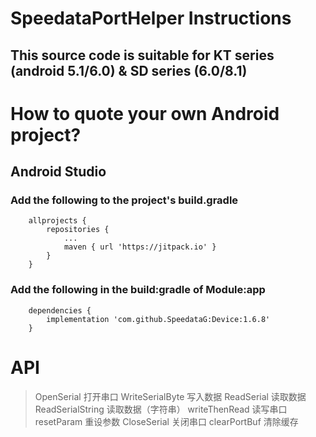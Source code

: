 # SpeedataPortHelper Instructions

## This source code is suitable for KT series (android 5.1/6.0) & SD series (6.0/8.1)

# How to quote your own Android project?

## Android Studio

### Add the following to the project's build.gradle
```
	allprojects {
        repositories {
            ...
            maven { url 'https://jitpack.io' }
        }
    }
```

### Add the following in the build:gradle of Module:app
```
    dependencies {
        implementation 'com.github.SpeedataG:Device:1.6.8'
    }
```

# API
> OpenSerial 打开串口
> WriteSerialByte 写入数据
> ReadSerial 读取数据
> ReadSerialString 读取数据（字符串）
> writeThenRead 读写串口
> resetParam 重设参数
> CloseSerial 关闭串口
> clearPortBuf 清除缓存
